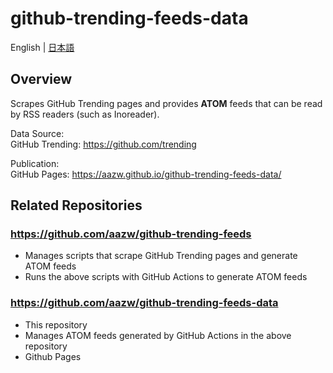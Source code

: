 # github-trending-feeds-data

English | [日本語](README_ja.md)

## Overview

Scrapes GitHub Trending pages and provides **ATOM** feeds that can be read by RSS readers (such as Inoreader).

Data Source:  
GitHub Trending: https://github.com/trending

Publication:  
GitHub Pages: https://aazw.github.io/github-trending-feeds-data/

## Related Repositories

### https://github.com/aazw/github-trending-feeds 

- Manages scripts that scrape GitHub Trending pages and generate ATOM feeds
- Runs the above scripts with GitHub Actions to generate ATOM feeds

### https://github.com/aazw/github-trending-feeds-data 

- This repository
- Manages ATOM feeds generated by GitHub Actions in the above repository
- Github Pages
